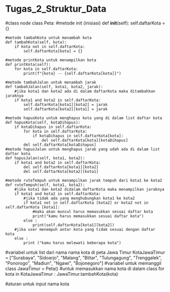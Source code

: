 # Tugas_2_Struktur_Data
#class node 
class Peta:
    #metode init (inisiasi)
    def __init__(self):
        self.daftarKota = {}
    
    #metode tambahKota untuk menambah kota
    def tambahKota(self, kota):
        if kota not in self.daftarKota:
            self.daftarKota[kota] = {} 
    
    #metode printKota untuk menampilkan kota
    def printKota(self):
        for kota in self.daftarKota:
            print(f"{kota} -- {self.daftarKota[kota]}")
    
    #metode tambahJalan untuk menambah jarak
    def tambahJalan(self, kota1, kota2, jarak):
        #jika kota1 dan kota2 ada di dalam daftarKota maka ditambahkan jaraknya
        if kota1 and kota2 in self.daftarKota:
            self.daftarKota[kota1][kota2] = jarak
            self.daftarKota[kota2][kota1] = jarak
    
    #metode hapusKota untuk menghapus kota yang di dalam list daftar kota
    def hapusKota(self, kotaDihapus):
        if kotaDihapus in self.daftarKota:
            for kota in self.daftarKota:
                if kotaDihapus in self.daftarKota[kota]:
                    del self.daftarKota[kota][kotaDihapus]
            del self.daftarKota[kotaDihapus]
    #metode hapusJalan untuk menghapus jarak yang udah ada di dalam list daftar kota
    def hapusJalan(self, kota1, kota2):
        if kota1 and kota2 in self.daftarKota:
            del self.daftarKota[kota1][kota2]
            del self.daftarKota[kota2][kota1]

    #metode ruteTempuh untuk menampilkan jarak tempuh dari kota1 ke kota2
    def ruteTempuh(self, kota1, kota2):
        #jika kota1 dan kota2 didalam daftarKota maka menampilkan jaraknya  
        if kota1 and kota2 in self.daftarKota: 
            #jika tidak ada yang menghubungkan kota1 ke kota2
            if kota1 not in self.daftarKota [kota2] or kota2 not in self.daftarKota [kota1]:
                #maka akan muncul harus memasukkan sesuai daftar kota
                print("kamu harus memasukkan sesuai daftar kota") 
            else :
                print(self.daftarKota[kota1][kota2])
        #jika user menempuh antar kota yang tidak sesuai dengan daftar kota 
        else :
            print ("kamu harus melewati beberapa kota")
        
#variabel untuk list dari nama nama kota di peta Jawa Timur
KotaJawaTimur = ["Surabaya", "Sidoarjo", "Malang", "Blitar", "Tulungagung", "Trenggalek", "Ponorogo", "Madiun", "Ngawi", "Bojonegoro"]
#variabel untuk memanggil class
JawaTimur = Peta() 
#untuk memasukkan nama kota di dalam class
for kota in KotaJawaTimur : 
    JawaTimur.tambahKota(kota) 

#aturan untuk input nama kota
